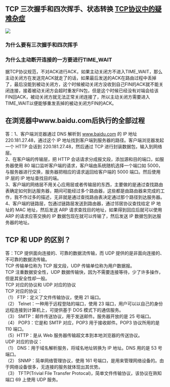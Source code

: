 ## TCP 三次握手和四次挥手、状态转换 [TCP协议中的疑难杂症](https://blog.csdn.net/tengxy_cloud/article/details/52329141)  

![](https://github.com/desiress/Learn-Notes/blob/master/docs/image/TCP%E7%8A%B6%E6%80%81%E8%A3%85%E6%8D%A2.jpg)
### 为什么要有三次握手和四次挥手  
### 为什么主动断开连接的一方要进行TIME_WAIT  
据TCP协议规范，不对ACK进行ACK，如果主动关闭方不进入TIME_WAIT，那么主动关闭方在发送完ACK就走了的话，如果最后发送的ACK在路由过程中丢掉了，最后没能到被动关闭方，这个时候被动关闭方没收到自己FIN的ACK就不能关闭连接，接着被动关闭方会超时重发FIN包，但是这个时候已经没有对端会给该FIN回ACK，被动关闭方就无法正常关闭连接了，所以主动关闭方需要进入TIME_WAIT以便能够重发丢掉的被动关闭方FIN的ACK。  


## 在浏览器中www.baidu.com后执行的全部过程

答：1、客户端浏览器通过 DNS 解析到 www.baidu.com 的 IP 地址 220.181.27.48，通过这个 IP 地址找到客户端到服务器的路径。客户端浏览器发起一个 HTTP 会话到 220.181.27.48，然后通过 TCP 进行封装数据包，输入到网络层。  
2、在客户端的传输层，把 HTTP 会话请求分成报文段，添加源和目的端口，如服务器使用 80 端口监听客户端的请求，客户端由系统随机选择一个端口如 5000，与服务器进行交换，服务器把相应的请求返回给客户端的 5000 端口。然后使用 IP 层的 IP 地址查找目的端。  
3、客户端的网络层不用关心应用层或者传输层的东西，主要做的是通过查找路由表确定如何到达服务器，期间可能经过多个路由器，这些都是由路由器来完成的工作，我不作过多的描述，无非就是通过查找路由表决定通过那个路径到达服务器。  
4、客户端的链路层，包通过链路层发送到路由器，通过邻居协议查找给定 IP 地址的 MAC 地址，然后发送 ARP 请求查找目的地址，如果得到回应后就可以使用 ARP 的请求应答交换的 IP 数据包现在就可以传输了，然后发送 IP 数据包到达服务器的地址。  

## TCP 和 UDP 的区别？

答：TCP 提供面向连接的、可靠的数据流传输，而 UDP 提供的是非面向连接的、不可靠的数据流传输。  
TCP 传输单位称为 TCP 报文段，UDP 传输单位称为用户数据报。  
TCP 注重数据安全性，UDP 数据传输快，因为不需要连接等待，少了许多操作，但是其安全性却一般。  
TCP 对应的协议和 UDP 对应的协议  
TCP 对应的协议：  
（1） FTP：定义了文件传输协议，使用 21 端口。  
（2） Telnet：一种用于远程登陆的端口，使用 23 端口，用户可以以自己的身份远程连接到计算机上，可提供基于 DOS 模式下的通信服务。  
（3） SMTP：邮件传送协议，用于发送邮件。服务器开放的是 25 号端口。  
（4） POP3：它是和 SMTP 对应，POP3 用于接收邮件。POP3 协议所用的是 110 端口。  
（5）HTTP：是从 Web 服务器传输超文本到本地浏览器的传送协议。  
UDP 对应的协议：  
（1） DNS：用于域名解析服务，将域名地址转换为 IP 地址。DNS 用的是 53 号端口。  
（2） SNMP：简单网络管理协议，使用 161 号端口，是用来管理网络设备的。由于网络设备很多，无连接的服务就体现出其优势。  
（3） TFTP(Trivial File Transfer Protocal)，简单文件传输协议，该协议在熟知端口 69 上使用 UDP 服务。  
